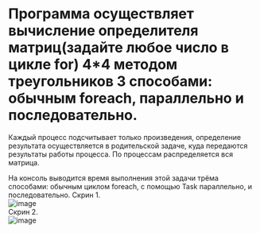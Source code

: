 # Программа осуществляет вычисление определителя матриц(задайте любое число в цикле for) 4*4 методом треугольников 3 способами: обычным foreach, параллельно и последовательно.

Каждый процесс подсчитывает только произведения, определение результата осуществляется в родительской задаче, куда передаются результаты работы процесса. По процессам распределяется вся матрица.  

На консоль выводится время выполнения этой задачи трёма способами: обычным циклом foreach, с помощью Task параллельно, и последовательно. 
Скрин 1.  
![image](https://github.com/GerardoGerardi/Task_Class_ParallelThreading/assets/73798494/d8fedec2-d007-4394-a8d3-c0f9e395e791)  
Скрин 2.  
![image](https://github.com/GerardoGerardi/Task_Class_ParallelThreading/assets/73798494/5e57d747-4459-487f-8e3a-48f760d20ca0)  
